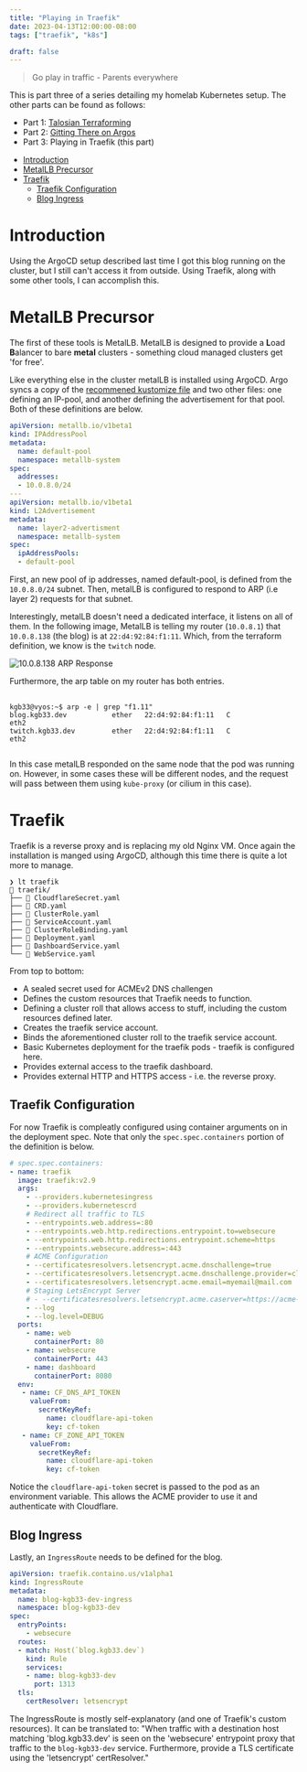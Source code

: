 ```yaml
---
title: "Playing in Traefik"
date: 2023-04-13T12:00:00-08:00
tags: ["traefik", "k8s"]

draft: false
---
```


> Go play in traffic - Parents everywhere

<!--more-->

This is part three of a series detailing my homelab Kubernetes setup.
The other parts can be found as follows:


  - Part 1: [Talosian Terraforming](/posts/2023-04-03-talosian-terriforming/)
  - Part 2: [Gitting There on Argos](/posts/2023-04-10-gitting-there-on-argos/)
  - Part 3: Playing in Traefik (this part)

<!-- START doctoc generated TOC please keep comment here to allow auto update -->
<!-- DON'T EDIT THIS SECTION, INSTEAD RE-RUN doctoc TO UPDATE -->

- [Introduction](#introduction)
- [MetalLB Precursor](#metallb-precursor)
- [Traefik](#traefik)
  - [Traefik Configuration](#traefik-configuration)
  - [Blog Ingress](#blog-ingress)

<!-- END doctoc generated TOC please keep comment here to allow auto update -->

# Introduction

Using the ArgoCD setup described last time I got this blog running on the
cluster, but I still can't access it from outside. Using Traefik, along with some
other tools, I can accomplish this.

# MetalLB Precursor

The first of these tools is MetalLB. MetalLB is designed to provide a **L**oad **B**alancer
to bare **metal** clusters - something cloud managed clusters get 'for free'.

Like everything else in the cluster metalLB is installed using ArgoCD. Argo
syncs a copy of the [recommened kustomize
file](https://metallb.universe.tf/installation/#installation-with-kustomize)
and two other files: one defining an IP-pool, and another defining the
advertisement for that pool. Both of these definitions are below.

```yaml
apiVersion: metallb.io/v1beta1
kind: IPAddressPool
metadata:
  name: default-pool
  namespace: metallb-system
spec:
  addresses:
  - 10.0.8.0/24
---
apiVersion: metallb.io/v1beta1
kind: L2Advertisement
metadata:
  name: layer2-advertisment
  namespace: metallb-system
spec:
  ipAddressPools:
  - default-pool
```

First, an new pool of ip addresses, named default-pool, is defined from the `10.0.8.0/24` subnet.
Then, metalLB is configured to respond to ARP (i.e layer 2) requests for that subnet.

Interestingly, metalLB doesn't need a dedicated interface, it listens
on all of them. In the following image, MetalLB is telling my router
(`10.0.8.1`) that `10.0.8.138` (the blog) is at `22:d4:92:84:f1:11`. Which,
from the terraform definition, we know is the `twitch` node.

![10.0.8.138 ARP Response](/images/posts/2023-04-k8s/metallb-arp.png)

Furthermore, the arp table on my router has both entries.

<pre
  class="command-line"
  data-prompt="kgb33@vyos:~$"
  data-output="2,3"
>
  <code>
kgb33@vyos:~$ arp -e | grep "f1.11"
blog.kgb33.dev           ether   22:d4:92:84:f1:11   C                     eth2
twitch.kgb33.dev         ether   22:d4:92:84:f1:11   C                     eth2
  </code>
</pre>

In this case metalLB responded on the same node that the pod was running on.
However, in some cases these will be different nodes, and the request will pass
between them using `kube-proxy` (or cilium in this case).

# Traefik

Traefik is a reverse proxy and is replacing my old Nginx VM.
Once again the installation is manged using ArgoCD, although this time there is quite a lot more to manage.

```
❯ lt traefik
 traefik/
├──  CloudflareSecret.yaml
├──  CRD.yaml
├──  ClusterRole.yaml
├──  ServiceAccount.yaml
├──  ClusterRoleBinding.yaml
├──  Deployment.yaml
├──  DashboardService.yaml
└──  WebService.yaml
```

From top to bottom:
  - A sealed secret used for ACMEv2 DNS challengen
  - Defines the custom resources that Traefik needs to function.
  - Defining a cluster roll that allows access to stuff, including the custom resources defined later.
  - Creates the traefik service account.
  - Binds the aforementioned cluster roll to the traefik service account.
  - Basic Kubernetes deployment for the traefik pods - traefik is configured here.
  - Provides external access to the traefik dashboard.
  - Provides external HTTP and HTTPS access - i.e. the reverse proxy.

## Traefik Configuration

For now Traefik is compleatly configured using container arguments on in the
deployment spec. Note that only the `spec.spec.containers` portion of the
definition is below.

```yaml
# spec.spec.containers:
- name: traefik
  image: traefik:v2.9
  args:
    - --providers.kubernetesingress
    - --providers.kubernetescrd
    # Redirect all traffic to TLS
    - --entrypoints.web.address=:80
    - --entrypoints.web.http.redirections.entrypoint.to=websecure
    - --entrypoints.web.http.redirections.entrypoint.scheme=https
    - --entrypoints.websecure.address=:443
    # ACME Configuration
    - --certificatesresolvers.letsencrypt.acme.dnschallenge=true
    - --certificatesresolvers.letsencrypt.acme.dnschallenge.provider=cloudflare
    - --certificatesresolvers.letsencrypt.acme.email=myemail@mail.com
    # Staging LetsEncrypt Server
    # - --certificatesresolvers.letsencrypt.acme.caserver=https://acme-staging-v02.api.letsencrypt.org/directory
    - --log
    - --log.level=DEBUG
  ports:
    - name: web
      containerPort: 80
    - name: websecure
      containerPort: 443
    - name: dashboard
      containerPort: 8080
  env:
   - name: CF_DNS_API_TOKEN
     valueFrom:
       secretKeyRef:
         name: cloudflare-api-token
         key: cf-token
   - name: CF_ZONE_API_TOKEN
     valueFrom:
       secretKeyRef:
         name: cloudflare-api-token
         key: cf-token
```

Notice the `cloudflare-api-token` secret is passed to the pod as an environment
variable. This allows the ACME provider to use it and authenticate with Cloudflare.

## Blog Ingress

Lastly, an `IngressRoute` needs to be defined for the blog.

```yaml
apiVersion: traefik.containo.us/v1alpha1
kind: IngressRoute
metadata:
  name: blog-kgb33-dev-ingress
  namespace: blog-kgb33-dev
spec:
  entryPoints:
    - websecure
  routes:
  - match: Host(`blog.kgb33.dev`)
    kind: Rule
    services:
    - name: blog-kgb33-dev
      port: 1313
  tls:
    certResolver: letsencrypt
```

The IngressRoute is mostly self-explanatory (and one of Traefik's custom
resources). It can be translated to: "When traffic with a destination host
matching 'blog.kgb33.dev' is seen on the 'websecure' entrypoint proxy that
traffic to the `blog-kgb33-dev` service. Furthermore, provide a TLS certificate
using the 'letsencrypt' certResolver."
